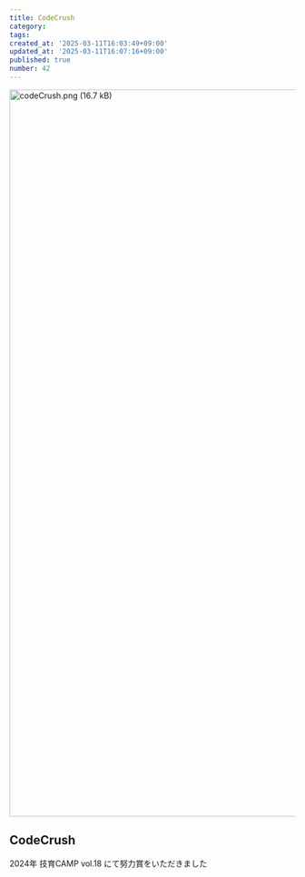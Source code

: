 ```yaml
---
title: CodeCrush
category:
tags:
created_at: '2025-03-11T16:03:49+09:00'
updated_at: '2025-03-11T16:07:16+09:00'
published: true
number: 42
---
```


<img width="1280" alt="codeCrush.png (16.7 kB)" src="https://img.esa.io/uploads/production/attachments/22241/2025/03/11/148527/896851c4-9a32-44b1-8ce0-4a0cd5d304e6.png">

## CodeCrush
2024年 技育CAMP vol.18 にて努力賞をいただきました
